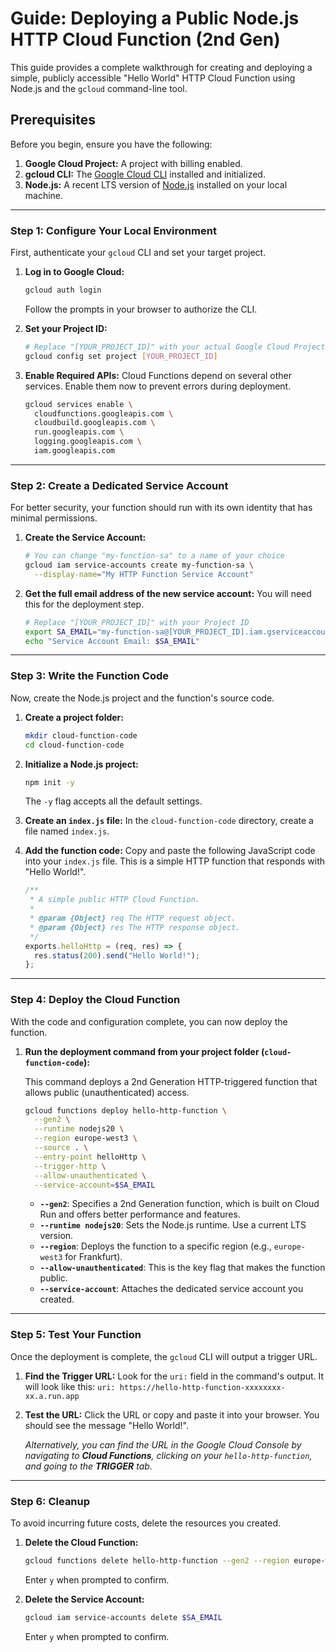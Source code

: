 # Guide: Deploying a Public Node.js HTTP Cloud Function (2nd Gen)

This guide provides a complete walkthrough for creating and deploying a simple, publicly accessible "Hello World" HTTP Cloud Function using Node.js and the `gcloud` command-line tool.

## Prerequisites

Before you begin, ensure you have the following:

1.  **Google Cloud Project:** A project with billing enabled.
2.  **gcloud CLI:** The [Google Cloud CLI](https://cloud.google.com/sdk/docs/install) installed and initialized.
3.  **Node.js:** A recent LTS version of [Node.js](https://nodejs.org/) installed on your local machine.

---

### Step 1: Configure Your Local Environment

First, authenticate your `gcloud` CLI and set your target project.

1.  **Log in to Google Cloud:**
    ```bash
    gcloud auth login
    ```
    Follow the prompts in your browser to authorize the CLI.

2.  **Set your Project ID:**
    ```bash
    # Replace "[YOUR_PROJECT_ID]" with your actual Google Cloud Project ID
    gcloud config set project [YOUR_PROJECT_ID]
    ```

3.  **Enable Required APIs:** Cloud Functions depend on several other services. Enable them now to prevent errors during deployment.
    ```bash
    gcloud services enable \
      cloudfunctions.googleapis.com \
      cloudbuild.googleapis.com \
      run.googleapis.com \
      logging.googleapis.com \
      iam.googleapis.com
    ```

---

### Step 2: Create a Dedicated Service Account

For better security, your function should run with its own identity that has minimal permissions.

1.  **Create the Service Account:**
    ```bash
    # You can change "my-function-sa" to a name of your choice
    gcloud iam service-accounts create my-function-sa \
      --display-name="My HTTP Function Service Account"
    ```

2.  **Get the full email address of the new service account:**
    You will need this for the deployment step.
    ```bash
    # Replace "[YOUR_PROJECT_ID]" with your Project ID
    export SA_EMAIL="my-function-sa@[YOUR_PROJECT_ID].iam.gserviceaccount.com"
    echo "Service Account Email: $SA_EMAIL"
    ```

---

### Step 3: Write the Function Code

Now, create the Node.js project and the function's source code.

1.  **Create a project folder:**
    ```bash
    mkdir cloud-function-code
    cd cloud-function-code
    ```

2.  **Initialize a Node.js project:**
    ```bash
    npm init -y
    ```
    The `-y` flag accepts all the default settings.

3.  **Create an `index.js` file:**
    In the `cloud-function-code` directory, create a file named `index.js`.

4.  **Add the function code:**
    Copy and paste the following JavaScript code into your `index.js` file. This is a simple HTTP function that responds with "Hello World!".

    ```javascript
    /**
     * A simple public HTTP Cloud Function.
     *
     * @param {Object} req The HTTP request object.
     * @param {Object} res The HTTP response object.
     */
    exports.helloHttp = (req, res) => {
      res.status(200).send("Hello World!");
    };
    ```

---

### Step 4: Deploy the Cloud Function

With the code and configuration complete, you can now deploy the function.

1.  **Run the deployment command from your project folder (`cloud-function-code`):**

    This command deploys a 2nd Generation HTTP-triggered function that allows public (unauthenticated) access.

    ```bash
    gcloud functions deploy hello-http-function \
      --gen2 \
      --runtime nodejs20 \
      --region europe-west3 \
      --source . \
      --entry-point helloHttp \
      --trigger-http \
      --allow-unauthenticated \
      --service-account=$SA_EMAIL
    ```
    * **`--gen2`**: Specifies a 2nd Generation function, which is built on Cloud Run and offers better performance and features.
    * **`--runtime nodejs20`**: Sets the Node.js runtime. Use a current LTS version.
    * **`--region`**: Deploys the function to a specific region (e.g., `europe-west3` for Frankfurt).
    * **`--allow-unauthenticated`**: This is the key flag that makes the function public.
    * **`--service-account`**: Attaches the dedicated service account you created.

---

### Step 5: Test Your Function

Once the deployment is complete, the `gcloud` CLI will output a trigger URL.

1.  **Find the Trigger URL:**
    Look for the `uri:` field in the command's output. It will look like this:
    `uri: https://hello-http-function-xxxxxxxx-xx.a.run.app`

2.  **Test the URL:**
    Click the URL or copy and paste it into your browser. You should see the message "Hello World!".

    *Alternatively, you can find the URL in the Google Cloud Console by navigating to **Cloud Functions**, clicking on your `hello-http-function`, and going to the **TRIGGER** tab.*

---

### Step 6: Cleanup

To avoid incurring future costs, delete the resources you created.

1.  **Delete the Cloud Function:**
    ```bash
    gcloud functions delete hello-http-function --gen2 --region europe-west3
    ```
    Enter `y` when prompted to confirm.

2.  **Delete the Service Account:**
    ```bash
    gcloud iam service-accounts delete $SA_EMAIL
    ```
    Enter `y` when prompted to confirm.
